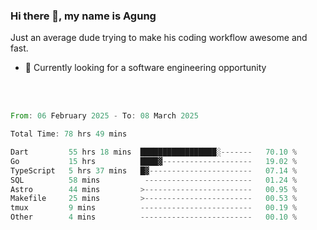 ### Hi there 👋, my name is Agung
Just an average dude trying to make his coding workflow awesome and fast.

<!--
**agungfir98/agungfir98** is a ✨ _special_ ✨ repository because its `README.md` (this file) appears on your GitHub profile.
-->

- 🔭 Currently looking for a software engineering opportunity
<br/>
<br/>
<!--START_SECTION:waka-->

```rust
From: 06 February 2025 - To: 08 March 2025

Total Time: 78 hrs 49 mins

Dart         55 hrs 18 mins  █████████████████░-------   70.10 %
Go           15 hrs          ████▓--------------------   19.02 %
TypeScript   5 hrs 37 mins   █▓-----------------------   07.14 %
SQL          58 mins          ------------------------   01.24 %
Astro        44 mins         >------------------------   00.95 %
Makefile     25 mins         >------------------------   00.53 %
tmux         9 mins          -------------------------   00.19 %
Other        4 mins          -------------------------   00.10 %
```

<!--END_SECTION:waka-->
